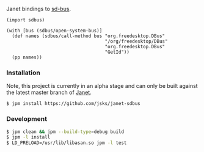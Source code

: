 Janet bindings to [sd-bus](https://www.freedesktop.org/software/systemd/man/latest/sd-bus.html).

```janet
(import sdbus)

(with [bus (sdbus/open-system-bus)]
  (def names (sdbus/call-method bus "org.freedesktop.DBus"
                                    "/org/freedesktop/DBus"
                                    "org.freedesktop.DBus"
                                    "GetId"))
  (pp names))

```

### Installation

Note, this project is currently in an alpha stage and can only be built against the latest master branch of [Janet](https://github.com/janet-lang/janet).

```
$ jpm install https://github.com/jsks/janet-sdbus
```

### Development

```sh
$ jpm clean && jpm --build-type=debug build
$ jpm -l install
$ LD_PRELOAD=/usr/lib/libasan.so jpm -l test
```
